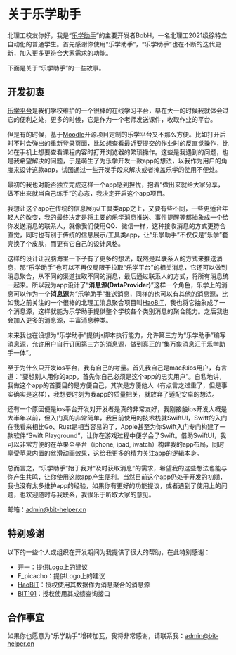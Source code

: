 # 关于乐学助手

北理工校友你好，我是“[乐学助手](https://github.com/BobH233/LexueSwiftUI)”的主要开发者BobH，一名北理工2021级徐特立自动化的普通学生。首先感谢你使用“乐学助手”，“乐学助手”也在不断的迭代更新，加入更多更符合大家需求的功能。

下面是关于“乐学助手”的一些故事。

## 开发初衷

[乐学平台](https://lexue.bit.edu.cn/)是我们学校维护的一个很棒的在线学习平台，早在大一的时候我就体会过它的便利之处，更多的时候，它是作为一个老师发送课件，收取作业的平台。

但是有的时候，基于[Moodle](https://moodle.org/)开源项目定制的乐学平台又不那么方便。比如打开后时不时会弹出的重新登录页面，比如想查看最近要提交的作业时的反直觉操作，比如在手机上想要查看课程内容时打开浏览器的繁琐操作。这些是我遇到的问题，也是我希望解决的问题，于是萌生了为乐学开发一款app的想法，以我作为用户的角度来设计这款app，试图通过一些开发手段来解决或者掩盖乐学的使用不便处。

最初的我也对能否独立完成这样一个app感到担忧，抱着“做出来就给大家分享，做不出来就当自己练手”的心态，我决定开启这个app项目。

我想让这个app在传统的信息展示/工具类app之上，又要有些不同，一些更适合年轻人的改变，我的最终决定是将主要的乐学消息推送、事件提醒等都抽象成一个给你发送消息的联系人，就像我们使用QQ、微信一样，这种接收消息的方式更符合直觉，同时也有别于传统的信息展示/工具类app，让“乐学助手”不仅仅是“乐学”套壳换了个皮肤，而更有它自己的设计风格。

这样的设计让我脑海里一下子有了更多的想法，既然是以联系人的方式来推送消息，那“乐学助手”也可以不再仅局限于拉取“乐学平台”的相关消息，它还可以做到消息聚合，从不同的渠道拉取不同的消息，最后通过联系人的方式，将所有消息统一起来。所以我为app设计了“**消息源(DataProvider)**”这样一个角色，乐学上的消息可以作为一个**消息源**为“乐学助手”推送消息，同样的也可以有其他的消息源，比如我之前关注的一个很棒的北理工消息聚合项目叫[HaoBIT](https://haobit.top/dev/site/)，我也将它抽象成了一个消息源，这样就能为乐学助手提供整个学校各个类别消息的聚合能力。之后我也会加入更多的消息源，丰富消息种类。

未来我也在设想为“乐学助手”提供js脚本执行能力，允许第三方为“乐学助手”编写消息源，允许用户自行订阅第三方的消息源，做到真正的“集万象消息汇于乐学助手一体”。

至于为什么只开发ios平台，我有自己的考量。首先我自己是mac和ios用户，有言道：“要想别人用你的app，首先你自己必须是这个app的忠实用户”。自私地讲，我做这个app的首要目的是方便自己，其次是方便他人（有点言之过重了，但是事实确实是这样），我想要时刻为我app的质量把关，就放弃了适配安卓的想法。

还有一个原因便是ios平台开发对开发者是真的非常友好，我刚接触ios开发大概是大半年以前，但入门真的非常简单，我目前使用的技术栈就SwiftUI，Swift的入门在我看来相比Go、Rust是相当容易的了，Apple甚至为你Swift入门专门构建了一款软件“Swift Playground”，让你在游戏过程中便学会了Swift。借助SwiftUI，我可以非常方便的在苹果全平台（iphone, ipad, iwatch）构建我的app布局，同时享受苹果内置的丝滑动画效果，这给我更多的精力关注app的逻辑本身。

总而言之，“乐学助手”始于我对“及时获取消息”的需求，希望我的这些想法也能与你产生共鸣，让你使用这款app产生便利。当然目前这个app仍处于开发的初期，我也没有太多维护app的经验，如果你有更好的功能提议，或者遇到了使用上的问题，也欢迎随时与我联系，我很乐于听取大家的意见。

邮箱：[admin@bit-helper.cn](mailto:admin@bit-helper.cn)

## 特别感谢

以下的一些个人或组织在开发期间为我提供了很大的帮助，在此特别感谢：

* 开一：提供Logo上的建议
* F_picacho：提供Logo上的建议
* [HaoBIT](https://haobit.top/dev/site/)：授权使用其数据作为消息聚合的消息源
* [BIT101](https://bit101.cn/#/)：授权使用其成绩查询接口

## 合作事宜

如果你也愿意为“乐学助手”增砖加瓦，我将非常感谢，请联系我：[admin@bit-helper.cn](mailto:admin@bit-helper.cn)